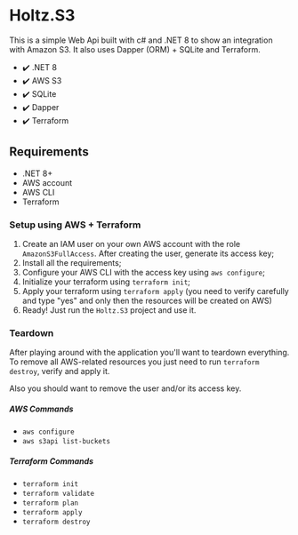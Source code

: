 # Holtz.S3

This is a simple Web Api built with c# and .NET 8 to show an integration with Amazon S3. It also uses Dapper (ORM) + SQLite and Terraform.

- :heavy_check_mark: .NET 8
- :heavy_check_mark: AWS S3
- :heavy_check_mark: SQLite
- :heavy_check_mark: Dapper
- :heavy_check_mark: Terraform

## Requirements

- .NET 8+
- AWS account
- AWS CLI
- Terraform

### Setup using AWS + Terraform

1. Create an IAM user on your own AWS account with the role `AmazonS3FullAccess`. After creating the user, generate its access key;
2. Install all the requirements;
3. Configure your AWS CLI with the access key using `aws configure`;
4. Initialize your terraform using `terraform init`;
5. Apply your terraform using `terraform apply` (you need to verify carefully and type "yes" and only then the resources will be created on AWS)
6. Ready! Just run the `Holtz.S3` project and use it.

### Teardown

After playing around with the application you'll want to teardown everything. To remove all AWS-related resources you just need to run `terraform destroy`, verify and apply it.

Also you should want to remove the user and/or its access key.

##### AWS Commands

- `aws configure`
- `aws s3api list-buckets`

##### Terraform Commands

- `terraform init`
- `terraform validate`
- `terraform plan`
- `terraform apply`
- `terraform destroy`
